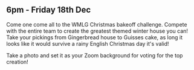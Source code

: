 ## 6pm - Friday 18th Dec

Come one come all to the WMLG Christmas bakeoff challenge. Compete with the entire team to create the greatest themed winter house you can! Take your pickings from Gingerbread house to Guisses cake, as long it looks like it would survive a rainy English Christmas day it's valid!

Take a photo and set it as your Zoom background for voting for the top creation!
